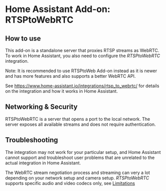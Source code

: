 # Home Assistant Add-on: RTSPtoWebRTC

## How to use

This add-on is a standalone server that proxies RTSP streams as WebRTC. To work
in Home Assistant, you also need to configure the *RTSPtoWebRTC* integration.

Note: It is recommended to use RTSPtoWeb Add-on instead as it is newer and has more features
and also supports a better WebRTC API.

See https://www.home-assistant.io/integrations/rtsp_to_webrtc/ for details on the integration and how it works in Home Assistant.

## Networking & Security

RTSPtoWebRTC is a server that opens a port to the local network. The server exposes all available streams and does not require authentication.

## Troubleshooting

The integration may not work for your particular setup, and Home Assistant cannot support and troubleshoot user problems that are unrelated to the actual integration in Home Assistant.

The WebRTC stream negotiation process and streaming can very a lot depending on your network setup and camera setup. *RTSPtoWebRTC* supports specific audio and video codecs only, see [Limitations](https://github.com/deepch/RTSPtoWebRTC#limitations)


